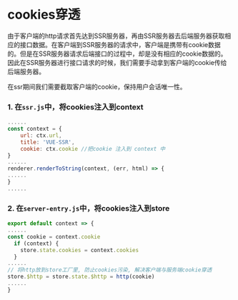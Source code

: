 # cookies穿透

由于客户端的http请求首先达到SSR服务器，再由SSR服务器去后端服务器获取相应的接口数据。在客户端到SSR服务器的请求中，客户端是携带有cookie数据的。但是在SSR服务器请求后端接口的过程中，却是没有相应的cookie数据的。因此在SSR服务器进行接口请求的时候，我们需要手动拿到客户端的cookie传给后端服务器。

在ssr期间我们需要截取客户端的cookie，保持用户会话唯一性。


### 1. 在`ssr.js`中，将cookies注入到context
   
```js
......
const context = {
	url: ctx.url,
	title: 'VUE-SSR',
	cookie: ctx.cookie //把cookie 注入到 context 中
}
......
renderer.renderToString(context, (err, html) => {
......
}
......
```

### 2. 在`server-entry.js`中，将cookies注入到store

```js
export default context => {
......
const cookie = context.cookie
  if (context) {
    store.state.cookies = context.cookies
  }
......
// 将http放到store工厂里, 防止cookies污染, 解决客户端与服务端cookie穿透
store.$http = store.state.$http = http(cookie) 
......
}

```